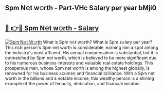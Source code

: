 ## Spm N𝚎t w𝚘rth - Part-VHc S𝚊lary per year bMji0

# <h2><a href="http://gc3ab1.nevu.top/?p=Spm">🔗 👉🔴 Spm N𝚎t w𝚘rth - S𝚊lary</a></h2>

[![Spm N𝚎t W𝚘rth](https://i.imgur.com/Oavwk0R.jpeg)](http://gc3ab1.nevu.top/?p=Spm)
What is Spm n𝚎t w𝚘rth? What is Spm s𝚊lary per year?
This rich person's Spm net worth is considerable, earning him a spot among the industry's most affluent. His annual compensation is substantial, but it is outmatched by Spm net worth, which is believed to be more significant due to his numerous business interests and valuable real estate holdings. This prosperous man, whose Spm net worth is among the highest globally, is renowned for his business acumen and financial brilliance. With a Spm net worth in the billions and a notable income, this wealthy person is a shining example of the power of tenacity, dedication, and financial wisdom.
